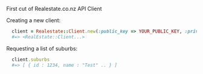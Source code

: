 First cut of Realestate.co.nz API Client

Creating a new client:
```ruby
  client = Realestate::Client.new(:public_key => YOUR_PUBLIC_KEY, :private_key => YOUR_PRIVATE_KEY)
  #=> <RealEstate::Client...>
```

Requesting a list of suburbs:
```ruby
  client.suburbs
  #=> [ { id : 1234, name : "Test" .. } ]
```